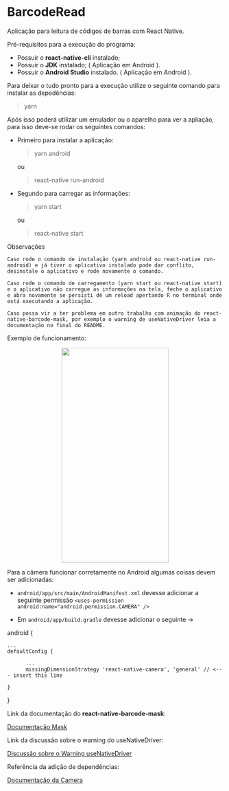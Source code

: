 # BarcodeRead

Aplicação para leitura de códigos de barras com React Native.

Pré-requisitos para a execução do programa:

- Possuir o **react-native-cli** instalado;
- Possuir o **JDK** instalado; ( Aplicação em Android ).
- Possuir o **Android Studio** instalado. ( Aplicação em Android ).

Para deixar o tudo pronto para a execução utilize o seguinte comando para instalar as depedências:

> yarn

Após isso poderá utilizar um emulador ou o aparelho para ver a apliação, para isso deve-se rodar os seguintes comandos:

- Primeiro para instalar a aplicação:


    > yarn android

    ou

    > react-native run-android

- Segundo para carregar as informações:


    > yarn start

    ou

    > react-native start

Observações

`Caso rode o comando de instalação (yarn android ou react-native run-android) e já tiver o aplicativo instalado pode dar conflito, desinstale o aplicativo e rode novamente o comando.`

`Caso rode o comando de carregamento (yarn start ou react-native start) e o aplicativo não carregue as informações na tela, feche o aplicativo e abra novamente se persisti dê um reload apertando R no terminal onde está executando a aplicação.`

`Caso possa vir a ter problema em outro trabalho com animação do react-native-barcode-mask, por exemplo o warning de useNativeDriver leia a documentação no final do README.`

Exemplo de funcionamento:

<p align="center">
<img src = "https://user-images.githubusercontent.com/20601076/80893035-3aab0380-8ca5-11ea-9df9-5389428feef0.gif" width = "250" height = "500">
</p>

Para a câmera funcionar corretamente no Android algumas coisas devem ser adicionadas:

- `android/app/src/main/AndroidManifest.xml` devesse adicionar a seguinte permissão `<uses-permission android:name="android.permission.CAMERA" />`

- Em `android/app/build.gradle` devesse adicionar o seguinte ->

android {

    ...
    defaultConfig {

          ...
          missingDimensionStrategy 'react-native-camera', 'general' // <--- insert this line

    }

}

Link da documentação do **react-native-barcode-mask**:

[Documentação Mask](https://www.npmjs.com/package/react-native-barcode-mask/v/1.2.1)

Link da discussão sobre o warning do useNativeDriver:

[Discussão sobre o Warning useNativeDriver](https://github.com/shahnawaz/react-native-barcode-mask/issues/21)

Referência da adição de dependências:

[Documentação da Camera](https://github.com/react-native-community/react-native-camera)
